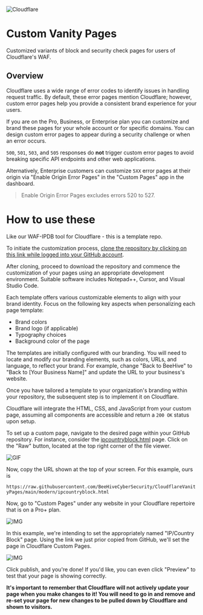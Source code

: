 ![Cloudflare](https://asset.brandfetch.io/idJ3Cg8ymG/idN3oIY8Ao.svg)
# Custom Vanity Pages
Customized variants of block and security check pages for users of Cloudflare's WAF.

## Overview
Cloudflare uses a wide range of error codes to identify issues in handling request traffic. By default, these error pages mention Cloudflare; however, custom error pages help you provide a consistent brand experience for your users. 

If you are on the Pro, Business, or Enterprise plan you can customize and brand these pages for your whole account or for specific domains. You can design custom error pages to appear during a security challenge or when an error occurs.

`500`, `501`, `503`, and `505` responses do **not** trigger custom error pages to avoid breaking specific API endpoints and other web applications.

Alternatively, Enterprise customers can customize `5XX` error pages at their origin via "Enable Origin Error Pages" in the "Custom Pages" app in the dashboard.

> Enable Origin Error Pages excludes errors 520 to 527.

# How to use these
Like our WAF-IPDB tool for Cloudflare - this is a template repo. 

To initiate the customization process, [clone the repository by clicking on this link while logged into your GitHub account](https://github.com/new?template_name=CloudflareVanityPages&template_owner=BeeHiveCyberSecurity).

After cloning, proceed to download the repository and commence the customization of your pages using an appropriate development environment. Suitable software includes Notepad++, Cursor, and Visual Studio Code.

Each template offers various customizable elements to align with your brand identity. Focus on the following key aspects when personalizing each page template:
- Brand colors
- Brand logo (if applicable)
- Typography choices
- Background color of the page

The templates are initially configured with our branding. You will need to locate and modify our branding elements, such as colors, URLs, and language, to reflect your brand. For example, change "Back to BeeHive" to "Back to [Your Business Name]" and update the URL to your business's website.

Once you have tailored a template to your organization's branding within your repository, the subsequent step is to implement it on Cloudflare.

Cloudflare will integrate the HTML, CSS, and JavaScript from your custom page, assuming all components are accessible and return a `200 OK` status upon setup.

To set up a custom page, navigate to the desired page within your GitHub repository. For instance, consider the [ipcountryblock.html](https://github.com/BeeHiveCyberSecurity/CloudflareVanityPages/blob/main/modern/ipcountryblock.html) page. Click on the "Raw" button, located at the top right corner of the file viewer.

![GIF](https://i.imgur.com/S18eybv.gif)

Now, copy the URL shown at the top of your screen. For this example, ours is 

```https://raw.githubusercontent.com/BeeHiveCyberSecurity/CloudflareVanityPages/main/modern/ipcountryblock.html```

Now, go to "Custom Pages" under any website in your Cloudflare repertoire that is on a Pro+ plan.

![IMG](https://i.imgur.com/N1SVxle.png)

In this example, we're intending to set the appropriately named "IP/Country Block" page. Using the link we just prior copied from GitHub, we'll set the page in Cloudflare Custom Pages.

![IMG](https://i.imgur.com/NI3bJY3.png)

Click publish, and you're done! If you'd like, you can even click "Preview" to test that your page is showing correctly. 

**It's important to remember that Cloudflare will not actively update your page when you make changes to it! You will need to go in and remove and re-set your page for new changes to be pulled down by Cloudflare and shown to visitors.**
